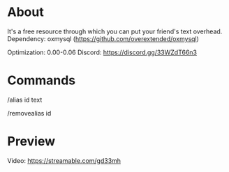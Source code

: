 # About
It's a free resource through which you can put your friend's text overhead.
Dependency:
  oxmysql (https://github.com/overextended/oxmysql)

Optimization: 0.00-0.06
Discord: https://discord.gg/33WZdT66n3
# Commands
/alias id text

/removealias id

# Preview
Video: https://streamable.com/gd33mh
